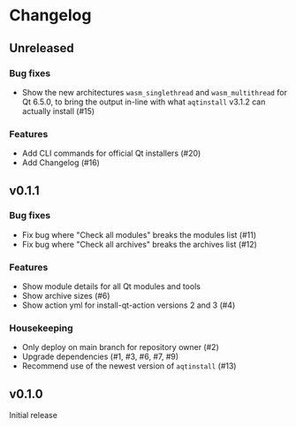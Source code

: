 # Changelog

## Unreleased

### Bug fixes
* Show the new architectures `wasm_singlethread` and `wasm_multithread` for Qt 6.5.0,
  to bring the output in-line with what `aqtinstall` v3.1.2 can actually install (#15)

### Features
* Add CLI commands for official Qt installers (#20)
* Add Changelog (#16)

## v0.1.1

### Bug fixes
* Fix bug where "Check all modules" breaks the modules list (#11)
* Fix bug where "Check all archives" breaks the archives list (#12)

### Features
* Show module details for all Qt modules and tools
* Show archive sizes (#6)
* Show action yml for install-qt-action versions 2 and 3 (#4)

### Housekeeping
* Only deploy on main branch for repository owner (#2)
* Upgrade dependencies (#1, #3, #6, #7, #9)
* Recommend use of the newest version of `aqtinstall` (#13)


## v0.1.0

Initial release
